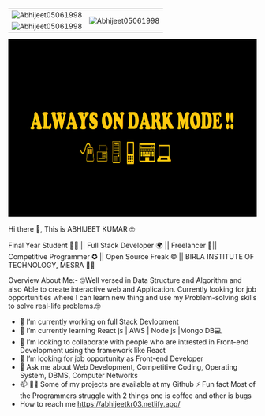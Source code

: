 <table>
    <tr>
        <td>
            <img src="https://github-readme-streak-stats.herokuapp.com/?user=Abhijeet05061998&theme=calm" alt="Abhijeet05061998" align="center"/>
        </td>
        <td rowspan=2>
            <img src="https://github-readme-stats.vercel.app/api/top-langs/?username=Abhijeet05061998&theme=calm" align="center" alt="Abhijeet05061998" align="center"/></td>
    </tr>
    <tr>
        <td><img src="https://github-readme-stats.vercel.app/api?username=Abhijeet05061998&show_icons=true&locale=en&count_private=true&theme=calm&show_icons=true" alt="Abhijeet05061998"/></td>
    </tr>
</table>



<img width=1200 height=360 src="https://github.com/divyanshukumar10/divyanshukumar10/blob/main/svg/darkmode.png"/>

Hi there 👋, This is ABHIJEET KUMAR 🤓

Final Year Student 👨‍💻 || Full Stack  Developer 🌍 || Freelancer 🤝|| Competitive Programmer ✪ || Open Source Freak ©️ || BIRLA INSTITUTE OF TECHNOLOGY, MESRA 👨‍🎓


Overview About Me:-
🤓Well versed in Data Structure and Algorithm and also Able to create interactive web and Application. Currently looking for job opportunities where I can learn new thing and use my Problem-solving skills
to solve real-life problems.🤓

- 🔭 I’m currently working on full Stack Devlopment
- 🌱 I’m currently learning React js | AWS | Node js |Mongo DB💻
- 👯 I’m looking to collaborate with people who are intrested in Front-end Development using the framework like React
- 🤔 I’m looking for job opportunity as Front-end Developer
- 💬 Ask me about Web Development, Competitive Coding, Operating System, DBMS, Computer Networks
- 📫 👨‍💻 Some of my projects are available at my Github
⚡ Fun fact Most of the Programmers struggle with 2 things one is coffee and other is bugs
- How to reach me https://abhijeetkr03.netlify.app/

